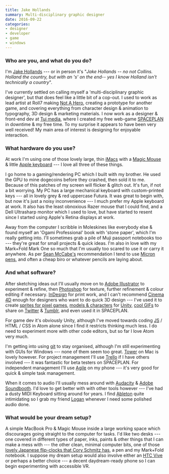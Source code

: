 ```yaml
---
title: Jake Hollands
summary: Multi-disciplinary graphic designer
date: 2016-09-22
categories:
- designer
- developer
- game
- windows
---
```


### Who are you, and what do you do?

I'm [Jake Hollands](http://jhollands.co.uk/ "Jake's website.") --- or in person it's "_Jake Hollands -- no not Collins. Holland the country, but with an 's' on the end-- yes I know Holland isn't technically a country_".

I've currently settled on calling myself a 'multi-disciplinary graphic designer', but that does feel like a little bit of a cop-out. I used to work as lead artist at Roll7 making [Not A Hero][not-a-hero], creating a prototype for another game, and covering everything from character design & animation to typography, 3D design & marketing materials. I now work as a designer & front-end dev at [Tui media](https://www.tuimedia.com/ "A web agency in "), where I created my free web-game [SPACEPLAN][] in downtime & my free time. To my surprise it appears to have been very well received! My main area of interest is designing for enjoyable interaction.

### What hardware do you use?

At work I'm using one of those lovely large, thin [iMacs][imac] with a [Magic Mouse][magic-mouse] & little [Apple keyboard][keyboard] --- I love all three of these things. 

I go home to a gaming/rendering PC which I built with my brother. He used the GPU to mine dogecoins before they crashed, then sold it to me. Because of this patches of my screen will flicker & glitch out. It's fun, if not a bit worrying. My PC has a large mechanical keyboard with custom-printed keys --- all in lovely grey & red uppercase Futura. It was great to begin with, but now it's just a noisy inconvenience --- I much prefer my Apple keyboard at work. It also has the least obnoxious Razer mouse that I could find, and a Dell Ultrasharp monitor which I used to love, but have started to resent since I started using Apple's Retina displays at work.

Away from the computer I scribble in Moleskines like everybody else & found myself an 'Ogami Professional' book with 'stone paper', which I'm really getting into. I'll sometimes grab a pile of Muji passport notebooks too --- they're great for small projects & quick ideas. I'm also in love with my Mark+Fold Mark One so much that I'm usually too scared to use it or carry it anywhere. As per [Sean McCabe's](https://seanwes.com/2013/hand-lettering-pens-pencils-brushes/ "Sean's article about hand lettering.") recommendation I tend to use [Micron pens][pigma-micron], and often a cheap biro or whatever pencils are laying about.

### And what software?

After sketching ideas out I'll usually move on to [Adobe Illustrator][illustrator] to experiment & refine, then [Photoshop][] for texture, further refinement & colour editing if necessary. [InDesign][] for print work, and I can't recommend [Cinema 4D][cinema-4d] enough for designers who want to do quick 3D design --- I've used it to create [sprites for pixel games](http://jhollands.co.uk/wp-content/uploads/anim_chopper1.gif "Jake's helicopter animation."), [models & characters](http://jhollands.co.uk/projects/idle-exhibition-play/ "Jake's experimental game.") for [Unity][], [cool GIFs](http://jhollands.co.uk/wp-content/uploads/spaceX_web.gif "Jake's spaceship animation.") to share on [Twitter][] & [Tumblr][],  and even used it in SPACEPLAN.

For game dev it's obviously Unity, although I've moved towards coding [JS][javascript] / HTML / CSS in Atom alone since I find it restricts thinking much less. I do need to experiment more with other code editors, but so far I love Atom very much.

I'm getting into using [git][] to stay organised, although I'm still experimenting with GUIs for Windows --- none of them seem too great. [Tower][] on Mac is lovely however. For project management I'll use [Trello][] if I have others involved --- it was fantastic for beta testers on SPACEPLAN. For independent management I'll use [Agile][agile-tasks-android] on my phone --- it's very good for quick & simple task management.

When it comes to audio I'll usually mess around with [Audacity][] & [Adobe Soundbooth][soundbooth]. I'd love to get better with with other tools however --- I've had a dusty MIDI Keyboard sitting around for years. I find [Ableton][live] quite intimidating so I grab my friend [Logan](https://twitter.com/logeyg "Logan's Twitter account.") whenever I need some polished audio done.

### What would be your dream setup?

A simple MacBook Pro & Magic Mouse inside a large working space which discourages going straight to the computer for tasks. I'd like two desks --- one covered in different types of paper, inks, paints & other things that I can make a mess with --- the other clean, minimal computer bits, one of those [lovely Japanese flip-clocks that Cory Schmitz has](http://beautifulpixels.com/wp-content/uploads/2013/10/cory-schmitz-dialogue-bp-720x340.jpg "A picture of Cory's desk."), a pen and my Mark+Fold notebook. I suppose my dream setup would also involve either an [HTC Vive][vive] or perhaps a better choice --- a decent daydream-ready phone so I can begin experimenting with accessible VR.

[agile-tasks-android]: https://play.google.com/store/apps/details?id=com.sauce.agile&hl=en "A task management app."
[audacity]: https://sourceforge.net/projects/audacity/ "An open-source, cross-platform audio editor."
[cinema-4d]: http://web.archive.org/web/20160602174133/http://www.maxon.net/en/products/cinema-4d-prime/who-should-use-it.html "3D rendering software."
[git]: https://git-scm.com/ "A version control system."
[illustrator]: https://www.adobe.com/products/illustrator.html "A vector graphics editor."
[imac]: https://www.apple.com/imac-24/ "An all-in-one computer."
[indesign]: https://www.adobe.com/products/indesign.html "A desktop/web publishing application."
[javascript]: https://en.wikipedia.org/wiki/JavaScript "An interpreted scripting language."
[keyboard]: https://www.apple.com/us/shop/goto/mac/accessories "The keyboard."
[live]: https://www.ableton.com/en/live/ "Musical creation software."
[magic-mouse]: https://en.wikipedia.org/wiki/Magic_Mouse "A multi-touch mouse."
[not-a-hero]: http://www.notahe.ro "A video game about an assassin/political campaign manager."
[photoshop]: https://www.adobe.com/products/photoshop.html "A bitmap image editor."
[pigma-micron]: http://web.archive.org/web/20200719070910/http://sakuraofamerica.com:80/pen-archival "A technical pen with archival pigmented ink."
[soundbooth]: https://en.wikipedia.org/wiki/Adobe_Soundbooth "Audio editing software."
[spaceplan]: http://jhollands.co.uk/spaceplan/ "A web-based clicky game set in space."
[tower]: https://www.git-tower.com/ "A Mac GUI for Git."
[trello]: https://trello.com/ "A project management service."
[tumblr]: https://www.tumblr.com/ "An online personal publishing platform."
[twitter]: http://web.archive.org/web/20230525035323/https://twitter.com/ "An online micro-blogging platform."
[unity]: https://unity.com/products "A cross-platform game development tool."
[vive]: https://vibeapp.one/ "A SteamVR headset."
